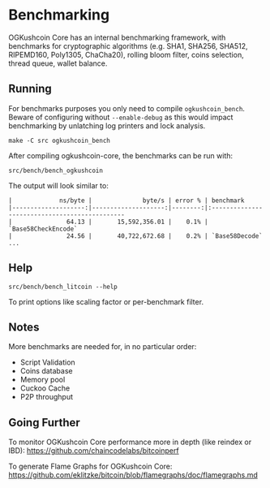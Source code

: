 Benchmarking
============

OGKushcoin Core has an internal benchmarking framework, with benchmarks
for cryptographic algorithms (e.g. SHA1, SHA256, SHA512, RIPEMD160, Poly1305, ChaCha20), rolling bloom filter, coins selection,
thread queue, wallet balance.

Running
---------------------

For benchmarks purposes you only need to compile `ogkushcoin_bench`. Beware of configuring without `--enable-debug` as this would impact
benchmarking by unlatching log printers and lock analysis.

    make -C src ogkushcoin_bench

After compiling ogkushcoin-core, the benchmarks can be run with:

    src/bench/bench_ogkushcoin

The output will look similar to:
```
|             ns/byte |              byte/s | error % | benchmark
|--------------------:|--------------------:|--------:|:----------------------------------------------
|               64.13 |       15,592,356.01 |    0.1% | `Base58CheckEncode`
|               24.56 |       40,722,672.68 |    0.2% | `Base58Decode`
...
```

Help
---------------------

    src/bench/bench_litcoin --help

To print options like scaling factor or per-benchmark filter.

Notes
---------------------
More benchmarks are needed for, in no particular order:
- Script Validation
- Coins database
- Memory pool
- Cuckoo Cache
- P2P throughput

Going Further
--------------------

To monitor OGKushcoin Core performance more in depth (like reindex or IBD): https://github.com/chaincodelabs/bitcoinperf

To generate Flame Graphs for OGKushcoin Core: https://github.com/eklitzke/bitcoin/blob/flamegraphs/doc/flamegraphs.md
